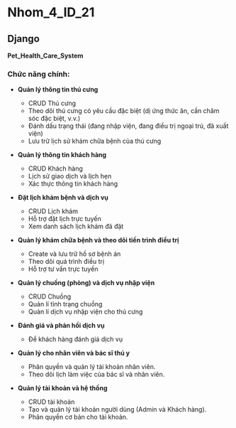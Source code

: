 # Nhom_4_ID_21
## Django  
**Pet_Health_Care_System**

### Chức năng chính:

- **Quản lý thông tin thú cưng**  
  - CRUD Thú cưng
  - Theo dõi thú cưng có yêu cầu đặc biệt (dị ứng thức ăn, cần chăm sóc đặc biệt, v.v.)
  - Đánh dấu trạng thái (đang nhập viện, đang điều trị ngoại trú, đã xuất viện)
  - Lưu trữ lịch sử khám chữa bệnh của thú cưng

- **Quản lý thông tin khách hàng**  
  - CRUD Khách hàng
  - Lịch sử giao dịch và lịch hẹn
  - Xác thực thông tin khách hàng

- **Đặt lịch khám bệnh và dịch vụ**  
  - CRUD Lịch khám
  - Hỗ trợ đặt lịch trực tuyến   
  - Xem danh sách lịch khám đã đặt 

- **Quản lý khám chữa bệnh và theo dõi tiến trình điều trị**  
  - Create và lưu trữ hồ sơ bệnh án
  - Theo dõi quá trình điều trị
  - Hỗ trợ tư vấn trực tuyến

- **Quản lý chuồng (phòng) và dịch vụ nhập viện**  
  - CRUD Chuồng
  - Quản lí tình trạng chuồng
  - Quản lí dịch vụ nhập viện cho thú cưng

- **Đánh giá và phản hồi dịch vụ**  
  - Để khách hàng đánh giá dịch vụ    

- **Quản lý cho nhân viên và bác sĩ thú y**  
  - Phân quyền và quản lý tài khoản nhân viên.
  - Theo dõi lịch làm việc của bác sĩ và nhân viên.  

- **Quản lý tài khoản và hệ thống**  
  - CRUD tài khoản
  - Tạo và quản lý tài khoản người dùng (Admin và Khách hàng).
  - Phân quyền cơ bản cho tài khoản.


